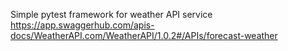 Simple pytest framework for weather API service
https://app.swaggerhub.com/apis-docs/WeatherAPI.com/WeatherAPI/1.0.2#/APIs/forecast-weather

